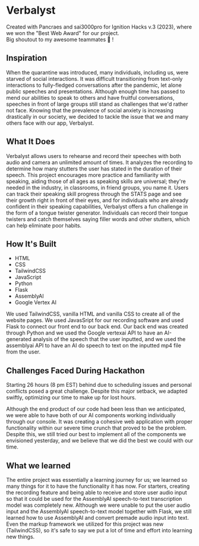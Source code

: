 # Verbalyst

Created with Pancraes and sai3000pro for Ignition Hacks v.3 (2023), where we won the "Best Web Award" for our project. <br /> 
Big shoutout to my awesome teammates 🥳 !

## Inspiration

When the quarantine was introduced, many individuals, including us, were starved of social interactions. It was difficult transitioning from text-only interactions to fully-fledged conversations after the pandemic, let alone public speeches and presentations. Although enough time has passed to mend our abilities to speak to others and have fruitful conversations, speeches in front of large groups still stand as challenges that we'd rather not face. Knowing that the prevalence of social anxiety is increasing drastically in our society, we decided to tackle the issue that we and many others face with our app, Verbalyst.

## What It Does

Verbalyst allows users to rehearse and record their speeches with both audio and camera an unlimited amount of times. It analyzes the recording to determine how many stutters the user has stated in the duration of their speech. This project encourages more practice and familiarity with speaking, aiding those of all ages as speaking skills are universal; they're needed in the industry, in classrooms, in friend groups, you name it. Users can track their speaking skill progress through the STATS page and see their growth right in front of their eyes, and for individuals who are already confident in their speaking capabilities, Verbalyst offers a fun challenge in the form of a tongue twister generator. Individuals can record their tongue twisters and catch themselves saying filler words and other stutters, which can help eliminate poor habits.

## How It's Built

- HTML
- CSS
- TailwindCSS
- JavaScript
- Python
- Flask
- AssemblyAI
- Google Vertex AI

We used TailwindCSS, vanilla HTML and vanilla CSS to create all of the website pages. We used JavasSript for our recording software and used Flask to connect our front end to our back end. Our back end was created through Python and we used the Google vertexai API to have an AI-generated analysis of the speech that the user inputted, and we used the assemblyai API to have an AI do speech to text on the inputted mp4 file from the user.

## Challenges Faced During Hackathon

Starting 26 hours (8 pm EST) behind due to scheduling issues and personal conflicts posed a great challenge. Despite this major setback, we adapted swiftly, optimizing our time to make up for lost hours. <br />

Although the end product of our code had been less than we anticipated, we were able to have both of our AI components working individually through our console. It was creating a cohesive web application with proper functionality within our severe time crunch that proved to be the problem. Despite this, we still tried our best to implement all of the components we envisioned yesterday, and we believe that we did the best we could with our time.

## What we learned

The entire project was essentially a learning journey for us; we learned so many things for it to have the functionality it has now. For starters, creating the recording feature and being able to receive and store user audio input so that it could be used for the AssemblyAI speech-to-text transcription model was completely new. Although we were unable to put the user audio input and the AssemblyAI speech-to-text model together with Flask, we still learned how to use AssemblyAI and convert premade audio input into text. Even the markup framework we utilized for this project was new (TailwindCSS), so it's safe to say we put a lot of time and effort into learning new things.




